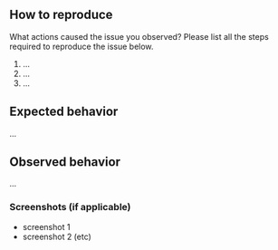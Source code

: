 ## How to reproduce

What actions caused the issue you observed? Please list all the steps required to reproduce the issue below.

1. ...
2. ...
3. ...

## Expected behavior

...

## Observed behavior

...

### Screenshots (if applicable)

 - screenshot 1
 - screenshot 2
   (etc)
